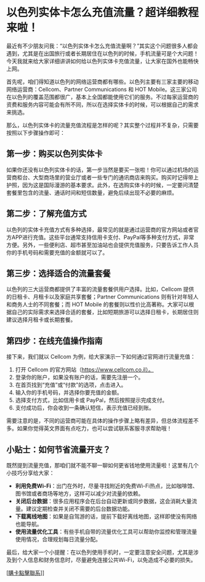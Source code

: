 # 以色列实体卡怎么充值流量？超详细教程来啦！

最近有不少朋友问我：“以色列实体卡怎么充值流量啊？”其实这个问题很多人都会遇到，尤其是在出国旅行或者长期居住在以色列的时候，手机流量可是个大问题！今天我就来给大家详细讲讲如何给以色列实体卡充值流量，让大家在国外也能畅快上网。

首先呢，咱们得知道以色列的网络运营商都有哪些。以色列主要有三家主要的移动网络运营商：Cellcom、Partner Communications 和 HOT Mobile。这三家公司在以色列的覆盖范围都很广，基本上全国都能使用它们的服务。不过每家运营商的资费和服务内容可能会有所不同，所以在选择实体卡的时候，可以根据自己的需求来挑选。

那么，以色列实体卡的流量充值流程是怎样的呢？其实整个过程并不复杂，只需要按照以下步骤操作即可：

## 第一步：购买以色列实体卡

如果你还没有以色列实体卡的话，第一步当然是要买一张啦！你可以通过机场的运营商柜台、大型商场里的营业厅或者一些专门的通讯商店来购买。购买时记得带上护照，因为这是国际漫游的基本要求。此外，在选购实体卡的时候，一定要问清楚套餐里包含的流量、通话时间和短信数量，避免后续出现不必要的麻烦。

## 第二步：了解充值方式

以色列的实体卡充值方式有多种选择，最常见的就是通过运营商的官方网站或者官方APP进行充值。这些平台通常支持信用卡支付、PayPal等多种支付方式，非常方便。另外，一些便利店、超市甚至加油站也会提供充值服务，只要告诉工作人员你的手机号码和需要充值的金额就可以了。

## 第三步：选择适合的流量套餐

以色列的三大运营商都提供了丰富的流量套餐供用户选择。比如，Cellcom 提供的日租卡、月租卡以及家庭共享套餐；Partner Communications 则有针对年轻人和商务人士的不同套餐；而 HOT Mobile 的套餐则以性价比高著称。大家可以根据自己的实际需求来选择合适的套餐，比如短期旅游可以选择日租卡，长期居住则建议选择月租卡或长期套餐。

## 第四步：在线充值操作指南

接下来，我们就以 Cellcom 为例，给大家演示一下如何通过官网进行流量充值：

1. 打开 Cellcom 的官方网站（https://www.cellcom.co.il）。
2. 登录你的账户，如果没有账户的话，需要先注册一个。
3. 在首页找到“充值”或“付款”的选项，点击进入。
4. 输入你的手机号码，并选择你要充值的金额。
5. 选择支付方式，比如信用卡或 PayPal，然后按照提示完成支付。
6. 支付成功后，你会收到一条确认短信，表示充值已经到账。

需要注意的是，不同的运营商可能在具体的操作步骤上略有差异，但总体流程差不多。如果你觉得英文界面有点吃力，也可以尝试联系客服寻求帮助哦！

## 小贴士：如何节省流量开支？

既然提到流量充值，那咱们就不能不聊一聊如何更省钱地使用流量啦！这里有几个小技巧分享给大家：

- **利用免费Wi-Fi**：出门在外时，尽量寻找附近的免费Wi-Fi热点，比如咖啡馆、图书馆或者商场等地方，这样可以减少对流量的依赖。
- **关闭后台数据**：很多应用程序会在后台自动更新或同步数据，这会消耗大量流量。建议定期检查并关闭不需要的后台数据功能。
- **下载离线地图**：如果是自驾游的话，提前下载好离线地图，这样即使没有网络也能导航。
- **使用流量优化工具**：有些手机自带的流量优化工具可以帮助你监控和管理流量使用情况，合理规划每日流量分配。

最后，给大家一个小提醒：在以色列使用手机时，一定要注意安全问题，尤其是涉及到个人信息和财务信息时，尽量避免连接公共Wi-Fi，以免造成不必要的损失。

[[購卡點擊聯系](https://t.me/s/esim1088)]]